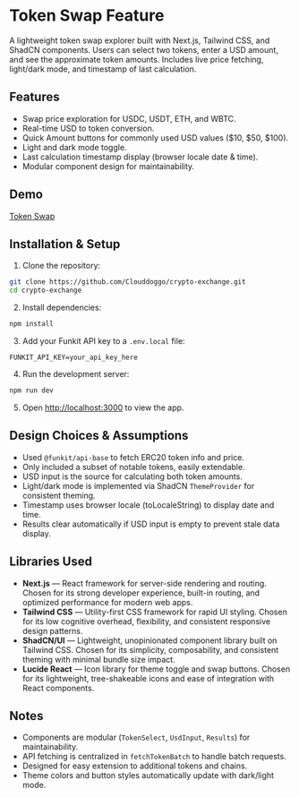 # Token Swap Feature

A lightweight token swap explorer built with Next.js, Tailwind CSS, and ShadCN components. Users can select two tokens, enter a USD amount, and see the approximate token amounts. Includes live price fetching, light/dark mode, and timestamp of last calculation.

## Features

- Swap price exploration for USDC, USDT, ETH, and WBTC.
- Real-time USD to token conversion.
- Quick Amount buttons for commonly used USD values ($10, $50, $100).
- Light and dark mode toggle.
- Last calculation timestamp display (browser locale date & time).
- Modular component design for maintainability.

## Demo

[Token Swap](https://token-swap-jel.vercel.app/)

## Installation & Setup

1. Clone the repository:

```bash
git clone https://github.com/Clouddoggo/crypto-exchange.git
cd crypto-exchange
```

2. Install dependencies:

```bash
npm install
```

3. Add your Funkit API key to a `.env.local` file:

```env
FUNKIT_API_KEY=your_api_key_here
```

4. Run the development server:

```bash
npm run dev
```

5. Open [http://localhost:3000](http://localhost:3000) to view the app.

## Design Choices & Assumptions

- Used `@funkit/api-base` to fetch ERC20 token info and price.
- Only included a subset of notable tokens, easily extendable.
- USD input is the source for calculating both token amounts.
- Light/dark mode is implemented via ShadCN `ThemeProvider` for consistent theming.
- Timestamp uses browser locale (toLocaleString) to display date and time.
- Results clear automatically if USD input is empty to prevent stale data display.

## Libraries Used

- **Next.js** — React framework for server-side rendering and routing. Chosen for its strong developer experience, built-in routing, and optimized performance for modern web apps.  
- **Tailwind CSS** — Utility-first CSS framework for rapid UI styling. Chosen for its low cognitive overhead, flexibility, and consistent responsive design patterns.  
- **ShadCN/UI** — Lightweight, unopinionated component library built on Tailwind CSS. Chosen for its simplicity, composability, and consistent theming with minimal bundle size impact.  
- **Lucide React** — Icon library for theme toggle and swap buttons. Chosen for its lightweight, tree-shakeable icons and ease of integration with React components.  


## Notes

- Components are modular (`TokenSelect`, `UsdInput`, `Results`) for maintainability.
- API fetching is centralized in `fetchTokenBatch` to handle batch requests.
- Designed for easy extension to additional tokens and chains.
- Theme colors and button styles automatically update with dark/light mode.

